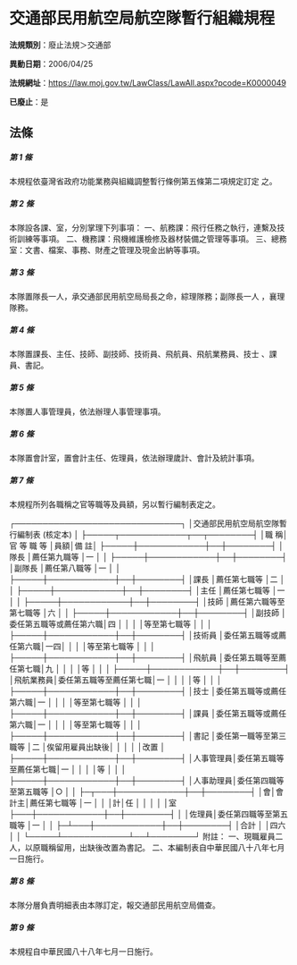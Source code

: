 # 交通部民用航空局航空隊暫行組織規程

**法規類別**：廢止法規＞交通部

**異動日期**：2006/04/25  

**法規網址**：https://law.moj.gov.tw/LawClass/LawAll.aspx?pcode=K0000049

**已廢止**：是



## 法條
##### 第 1 條
本規程依臺灣省政府功能業務與組織調整暫行條例第五條第二項規定訂定
之。

##### 第 2 條
本隊設各課、室，分別掌理下列事項：
一、航務課：飛行任務之執行，連繫及技術訓練等事項。
二、機務課：飛機維護檢修及器材裝備之管理等事項。
三、總務室：文書、檔案、事務、財產之管理及現金出納等事項。


##### 第 3 條
本隊置隊長一人，承交通部民用航空局局長之命，綜理隊務；副隊長一人
，襄理隊務。

##### 第 4 條
本隊置課長、主任、技師、副技師、技術員、飛航員、飛航業務員、技士
、課員、書記。

##### 第 5 條
本隊置人事管理員，依法辦理人事管理事項。

##### 第 6 條
本隊置會計室，置會計主任、佐理員，依法辦理歲計、會計及統計事項。

##### 第 7 條
本規程所列各職稱之官等職等及員額，另以暫行編制表定之。

┌──────────────────────────────┐
│交通部民用航空局航空隊暫行編制表 (核定本)                   │
├─────┬────────────┬──┬────────┤
│職      稱│  官    等    職    等  │員額│備            註│
├─────┼────────────┼──┼────────┤
│隊長      │薦任第九職等            │一  │                │
├─────┼────────────┼──┼────────┤
│副隊長    │薦任第八職等            │一  │                │
├─────┼────────────┼──┼────────┤
│課長      │薦任第七職等            │二  │                │
├─────┼────────────┼──┼────────┤
│主任      │薦任第七職等            │一  │                │
├─────┼────────────┼──┼────────┤
│技師      │薦任第六職等至第七職等  │六  │                │
├─────┼────────────┼──┼────────┤
│副技師    │委任第五職等或薦任第六職│四  │                │
│          │等至第七職等            │    │                │
├─────┼────────────┼──┼────────┤
│技術員    │委任第五職等或薦任第六職│一四│                │
│          │等至第七職等            │    │                │
├─────┼────────────┼──┼────────┤
│飛航員    │委任第五職等至薦任第七職│九  │                │
│          │等                      │    │                │
├─────┼────────────┼──┼────────┤
│飛航業務員│委任第五職等至薦任第七職│一  │                │
│          │等                      │    │                │
├─────┼────────────┼──┼────────┤
│技士      │委任第五職等或薦任第六職│一  │                │
│          │等至第七職等            │    │                │
├─────┼────────────┼──┼────────┤
│課員      │委任第五職等或薦任第六職│一  │                │
│          │等至第七職等            │    │                │
├─────┼────────────┼──┼────────┤
│書記      │委任第一職等至第三職等  │二  │俟留用雇員出缺後│
│          │                        │    │改置            │
├─────┼────────────┼──┼────────┤
│人事管理員│委任第五職等至薦任第七職│一  │                │
│          │等                      │    │                │
├─────┼────────────┼──┼────────┤
│人事助理員│委任第四職等至第五職等  │○  │                │
├─┬───┼────────────┼──┼────────┤
│會│會計主│薦任第七職等            │一  │                │
│計│任    │                        │    │                │
│室├───┼────────────┼──┼────────┤
│  │佐理員│委任第四職等至第五職等  │一  │                │
├─┴───┼────────────┼──┼────────┤
│合計      │                        │四六│                │
└─────┴────────────┴──┴────────┘
附註：
一、現職雇員二人，以原職稱留用，出缺後改置為書記。
二、本編制表自中華民國八十八年七月一日施行。


##### 第 8 條
本隊分層負責明細表由本隊訂定，報交通部民用航空局備查。

##### 第 9 條
本規程自中華民國八十八年七月一日施行。


